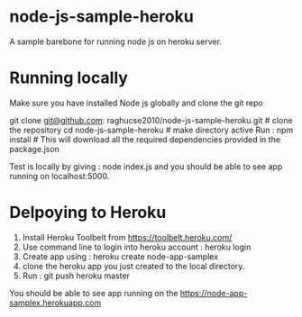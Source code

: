 # node-js-sample-heroku
A sample barebone for running node js on heroku server.

# Running locally
 Make sure you have installed Node js globally and clone the git repo 
 
 git clone git@github.com: raghucse2010/node-js-sample-heroku.git  # clone the repository
 cd node-js-sample-heroku                                          # make directory active
 Run : npm install                         # This will download all the required dependencies provided in the package.json
 
 Test is locally by giving : node index.js
 and you should be able to see app running on localhost:5000.
 
 # Delpoying to Heroku
 
  1. Install Heroku Toolbelt from https://toolbelt.heroku.com/ 
  2. Use command line to login into heroku account : heroku login 
  3. Create app using : heroku create node-app-samplex
  4. clone the heroku app you just created to the local directory. 
  5. Run : git push heroku master 
 
You should be able to see app running on the https://node-app-samplex.herokuapp.com   
